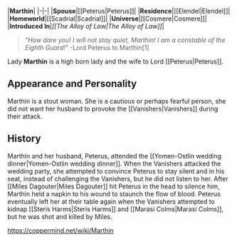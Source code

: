 |**Marthin**|
|-|-|
|**Spouse**|[[Peterus\|Peterus]]|
|**Residence**|[[Elendel\|Elendel]]|
|**Homeworld**|[[Scadrial\|Scadrial]]|
|**Universe**|[[Cosmere\|Cosmere]]|
|**Introduced In**|*[[The Alloy of Law\|The Alloy of Law]]*|

>“*How dare you! I will not stay quiet, Marthin! I am a constable of the Eighth Guard!*”
\-Lord Peterus to Marthin[1]

Lady **Marthin** is a high born lady and the wife to Lord [[Peterus\|Peterus]].

## Appearance and Personality
Marthin is a stout woman. She is a cautious or perhaps fearful person, she did not want her husband to provoke the [[Vanishers\|Vanishers]] during their attack.

## History
Marthin and her husband, Peterus, attended the [[Yomen-Ostlin wedding dinner\|Yomen-Ostlin wedding dinner]]. When the Vanishers attacked the wedding party, she attempted to convince Peterus to stay silent and in his seat, instead of challenging the Vanishers, but he did not listen to her.
After [[Miles Dagouter\|Miles Dagouter]] hit Peterus in the head to silence him, Marthin held a napkin to his wound to staunch the flow of blood. Peterus eventually left her at their table again when the Vanishers attempted to kidnap [[Steris Harms\|Steris Harms]] and [[Marasi Colms\|Marasi Colms]], but he was shot and killed by Miles.



https://coppermind.net/wiki/Marthin